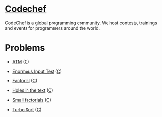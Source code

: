 # [Codechef](http://www.codechef.com/)

CodeChef is a global programming community. We host contests, trainings and
events for programmers around the world.

# Problems

* [ATM](http://www.codechef.com/problems/HS08TEST)
([C](c/HS08TEST.c))

* [Enormous Input Test](http://www.codechef.com/problems/INTEST)
([C](c/INTEST.c))

* [Factorial](http://www.codechef.com/problems/FCTRL)
([C](c/FCTRL.c))

* [Holes in the text](http://www.codechef.com/problems/HOLES)
([C](c/HOLES.c))

* [Small factorials](http://www.codechef.com/problems/FCTRL2)
([C](c/FCTRL2.c))

* [Turbo Sort](http://www.codechef.com/problems/TSORT/)
([C](c/TSORT.c))
